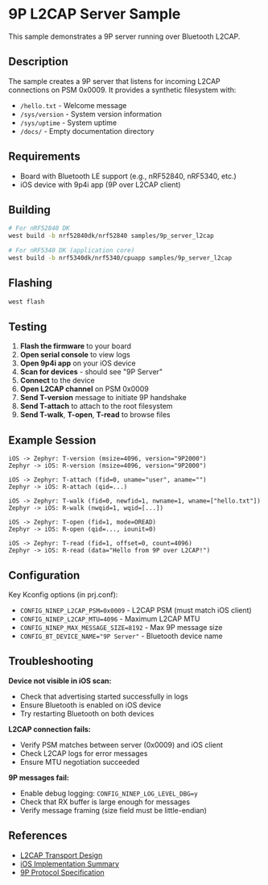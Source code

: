 # 9P L2CAP Server Sample

This sample demonstrates a 9P server running over Bluetooth L2CAP.

## Description

The sample creates a 9P server that listens for incoming L2CAP connections on PSM 0x0009. It provides a synthetic filesystem with:

- `/hello.txt` - Welcome message
- `/sys/version` - System version information
- `/sys/uptime` - System uptime
- `/docs/` - Empty documentation directory

## Requirements

- Board with Bluetooth LE support (e.g., nRF52840, nRF5340, etc.)
- iOS device with 9p4i app (9P over L2CAP client)

## Building

```bash
# For nRF52840 DK
west build -b nrf52840dk/nrf52840 samples/9p_server_l2cap

# For nRF5340 DK (application core)
west build -b nrf5340dk/nrf5340/cpuapp samples/9p_server_l2cap
```

## Flashing

```bash
west flash
```

## Testing

1. **Flash the firmware** to your board
2. **Open serial console** to view logs
3. **Open 9p4i app** on your iOS device
4. **Scan for devices** - should see "9P Server"
5. **Connect** to the device
6. **Open L2CAP channel** on PSM 0x0009
7. **Send T-version** message to initiate 9P handshake
8. **Send T-attach** to attach to the root filesystem
9. **Send T-walk**, **T-open**, **T-read** to browse files

## Example Session

```
iOS -> Zephyr: T-version (msize=4096, version="9P2000")
Zephyr -> iOS: R-version (msize=4096, version="9P2000")

iOS -> Zephyr: T-attach (fid=0, uname="user", aname="")
Zephyr -> iOS: R-attach (qid=...)

iOS -> Zephyr: T-walk (fid=0, newfid=1, nwname=1, wname=["hello.txt"])
Zephyr -> iOS: R-walk (nwqid=1, wqid=[...])

iOS -> Zephyr: T-open (fid=1, mode=OREAD)
Zephyr -> iOS: R-open (qid=..., iounit=0)

iOS -> Zephyr: T-read (fid=1, offset=0, count=4096)
Zephyr -> iOS: R-read (data="Hello from 9P over L2CAP!")
```

## Configuration

Key Kconfig options (in prj.conf):

- `CONFIG_NINEP_L2CAP_PSM=0x0009` - L2CAP PSM (must match iOS client)
- `CONFIG_NINEP_L2CAP_MTU=4096` - Maximum L2CAP MTU
- `CONFIG_NINEP_MAX_MESSAGE_SIZE=8192` - Max 9P message size
- `CONFIG_BT_DEVICE_NAME="9P Server"` - Bluetooth device name

## Troubleshooting

**Device not visible in iOS scan:**
- Check that advertising started successfully in logs
- Ensure Bluetooth is enabled on iOS device
- Try restarting Bluetooth on both devices

**L2CAP connection fails:**
- Verify PSM matches between server (0x0009) and iOS client
- Check L2CAP logs for error messages
- Ensure MTU negotiation succeeded

**9P messages fail:**
- Enable debug logging: `CONFIG_NINEP_LOG_LEVEL_DBG=y`
- Check that RX buffer is large enough for messages
- Verify message framing (size field must be little-endian)

## References

- [L2CAP Transport Design](../../docs/L2CAP_TRANSPORT_DESIGN.md)
- [iOS Implementation Summary](../../docs/IOS_IMPL_SUMMARY.md)
- [9P Protocol Specification](http://man.cat-v.org/plan_9/5/intro)
